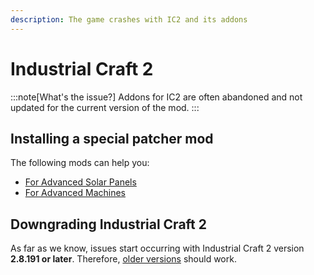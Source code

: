 ```yaml
---
description: The game crashes with IC2 and its addons
---
```

# Industrial Craft 2
:::note[What's the issue?]
Addons for IC2 are often abandoned and not updated for the current version of the mod.
:::

## Installing a special patcher mod
The following mods can help you:
* [For Advanced Solar Panels](https://www.curseforge.com/minecraft/mc-mods/advanced-solar-panels-patcher)
* [For Advanced Machines](https://www.curseforge.com/minecraft/mc-mods/advanced-machines-patcher)

## Downgrading Industrial Craft 2
As far as we know, issues start occurring with Industrial Craft 2 version **2.8.191 or later**. Therefore, [older versions](https://www.curseforge.com/minecraft/mc-mods/industrial-craft/files/2896786) should work.

